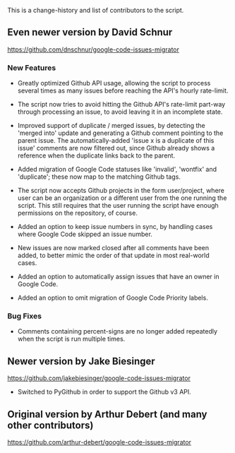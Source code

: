 This is a change-history and list of contributors to the script.

## Even newer version by David Schnur ##

https://github.com/dnschnur/google-code-issues-migrator

### New Features ###

 - Greatly optimized Github API usage, allowing the script to process several times as
   many issues before reaching the API's hourly rate-limit.

 - The script now tries to avoid hitting the Github API's rate-limit part-way through
   processing an issue, to avoid leaving it in an incomplete state.

 - Improved support of duplicate / merged issues, by detecting the 'merged into' update
   and generating a Github comment pointing to the parent issue.  The automatically-added
   'issue x is a duplicate of this issue' comments are now filtered out, since Github
   already shows a reference when the duplicate links back to the parent.

 - Added migration of Google Code statuses like 'invalid', 'wontfix' and 'duplicate';
   these now map to the matching Github tags.

 - The script now accepts Github projects in the form user/project, where user can be an
   organization or a different user from the one running the script.  This still requires
   that the user running the script have enough permissions on the repository, of course.

 - Added an option to keep issue numbers in sync, by handling cases where Google Code
   skipped an issue number.

 - New issues are now marked closed after all comments have been added, to better mimic
   the order of that update in most real-world cases.

 - Added an option to automatically assign issues that have an owner in Google Code.

 - Added an option to omit migration of Google Code Priority labels.

### Bug Fixes ###

 - Comments containing percent-signs are no longer added repeatedly when the script is run
   multiple times.

## Newer version by Jake Biesinger ##

https://github.com/jakebiesinger/google-code-issues-migrator

 - Switched to PyGithub in order to support the Github v3 API.

## Original version by Arthur Debert (and many other contributors) ##

https://github.com/arthur-debert/google-code-issues-migrator
